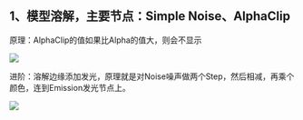 ## 1、模型溶解，主要节点：Simple Noise、AlphaClip
原理：AlphaClip的值如果比Alpha的值大，则会不显示

![](20200819194506124.gif)

进阶：溶解边缘添加发光，原理就是对Noise噪声做两个Step，然后相减，再乘个颜色，连到Emission发光节点上。

![](20200820093211450.gif)